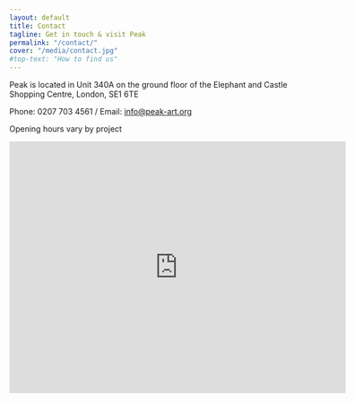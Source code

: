 ```yaml
---
layout: default
title: Contact
tagline: Get in touch & visit Peak
permalink: "/contact/"
cover: "/media/contact.jpg"
#top-text: "How to find us"
---
```


Peak is located in Unit 340A on the ground floor of the Elephant and Castle Shopping Centre, London, SE1 6TE

Phone: 0207 703 4561 / Email: <info@peak-art.org>

Opening hours vary by project

<iframe src="https://www.google.com/maps/embed?pb=!1m18!1m12!1m3!1d39753.961348731136!2d-0.09960328608393162!3d51.48344163185213!2m3!1f0!2f0!3f0!3m2!1i1024!2i768!4f13.1!3m3!1m2!1s0x487604a203170f4b%3A0xa40d195532440ae!2sElephant+and+Castle+Shopping+Centre!5e0!3m2!1sen!2suk!4v1508875702812" width="600" height="450" frameborder="0" style="border:0" allowfullscreen></iframe>


